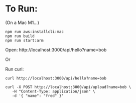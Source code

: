 # To Run:

(On a Mac M1...)

```
npm run aws:installcli:mac
npm run build
npm run start:arm
```

Open: http://localhost:3000/api/hello?name=bob

Or

Run curl:

```
curl http://localhost:3000/api/hello?name=bob

curl -X POST http://localhost:3000/api/upload?name=bob \
   -H "Content-Type: application/json" \
   -d '{ "name": "fred" }'
```
